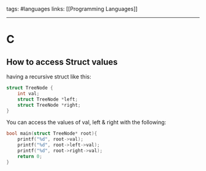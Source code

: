 tags: #languages 
links: [[Programming Languages]]

---
# C 
## How to access Struct values
having a recursive struct like this: 
```c
struct TreeNode {
	int val;
	struct TreeNode *left;
	struct TreeNode *right;
}
```
You can access the values of val, left & right with the following:
```c
bool main(struct TreeNode* root){
	printf("%d", root->val);
	printf("%d", root->left->val);
	printf("%d", root->right->val);
	return 0;
}
```
